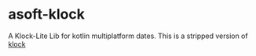# asoft-klock
A Klock-Lite Lib for kotlin multiplatform dates. This is a stripped version of [klock](https://github.com/korlibs/klock)

